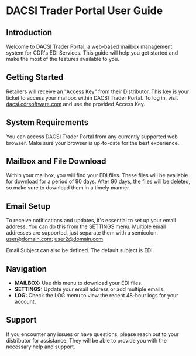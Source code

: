 # DACSI Trader Portal User Guide

## Introduction

Welcome to DACSI Trader Portal, a web-based mailbox management system for CDR's EDI Services. This guide will help you get started and make the most of the features available to you.

## Getting Started

Retailers will receive an "Access Key" from their Distributor. This key is your ticket to access your mailbox within DACSI Trader Portal. To log in, visit [dacsi.cdrsoftware.com](https://dacsi.cdrsoftware.com) and use the provided Access Key.

## System Requirements

You can access DACSI Trader Portal from any currently supported web browser. Make sure your browser is up-to-date for the best experience.

## Mailbox and File Download

Within your mailbox, you will find your EDI files. These files will be available for download for a period of 90 days. After 90 days, the files will be deleted, so make sure to download them in a timely manner.

## Email Setup

To receive notifications and updates, it's essential to set up your email address. You can do this from the SETTINGS menu. Multiple email addresses are supported, just separate them with a semicolon. user@domain.com; user2@domain.com.

Email Subject can also be defined. The default subject is EDI.

## Navigation

- **MAILBOX:** Use this menu to download your EDI files.
- **SETTINGS:** Update your email address or add multiple emails.
- **LOG:** Check the LOG menu to view the recent 48-hour logs for your account.

## Support

If you encounter any issues or have questions, please reach out to your distributor for assistance. They will be able to provide you with the necessary help and support.
